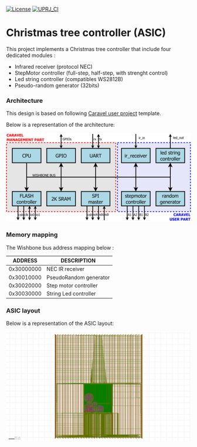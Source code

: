 [![License](https://img.shields.io/badge/License-Apache%202.0-blue.svg)](https://opensource.org/licenses/Apache-2.0) [![UPRJ_CI](https://github.com/JulienOury/ChristmasTreeController/actions/workflows/user_project_ci.yml/badge.svg)](https://github.com/JulienOury/ChristmasTreeController/actions/workflows/user_project_ci.yml)

# Christmas tree controller (ASIC)

This project implements a Christmas tree controller that include four dedicated modules :
 - Infrared receiver (protocol NEC)
 - StepMotor controller (full-step, half-step, with strenght control)
 - Led string controller (compatibles WS2812B)
 - Pseudo-random generator (32bits)


### Architecture

This design is based on following [Caravel user project](https://github.com/efabless/caravel_user_project.git) template.

Below is a representation of the architecture:

![multi macro](pictures/soc_architecture.png)


### Memory mapping

The Wishbone bus address mapping below :

| ADDRESS | DESCRIPTION |
| ------ | ------ |
| 0x30000000 | NEC IR receiver |
| 0x30010000 | PseudoRandom generator |
| 0x30020000 | Step motor controller |
| 0x30030000 | String Led controller |


### ASIC layout

Below is a representation of the ASIC layout:

![multi macro](pictures/layout.png)

